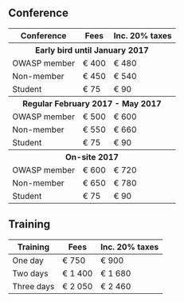 ## Conference

<table class="registration">
  <thead>
    <tr>
      <th>Conference</th>
      <th>Fees</th>
      <th>Inc. 20% taxes</th>
    </tr>
  </thead>
  <tbody>
    <tr>
      <th colspan="3">Early bird until January 2017</th>
    </tr>
    <tr>
      <td>OWASP member</td>
      <td>€ 400</td>
      <td>€ 480</td>
    </tr>
    <tr>
      <td>Non-member</td>
      <td>€ 450</td>
      <td>€ 540</td>
    </tr>
    <tr>
      <td>Student</td>
      <td>€ 75</td>
      <td>€ 90</td>
    </tr>
    <tr>
      <th colspan="3">Regular February 2017 - May 2017</th>
    </tr>
    <tr>
      <td>OWASP member</td>
      <td>€ 500</td>
      <td>€ 600</td>
    </tr>
    <tr>
      <td>Non-member</td>
      <td>€ 550</td>
      <td>€ 660</td>
    </tr>
    <tr>
      <td>Student</td>
      <td>€ 75</td>
      <td>€ 90</td>
    </tr>
    <tr>
      <th colspan="3">On-site 2017</th>
    </tr>
    <tr>
      <td>OWASP member</td>
      <td>€ 600</td>
      <td>€ 720</td>
    </tr>
    <tr>
      <td>Non-member</td>
      <td>€ 650</td>
      <td>€ 780</td>
    </tr>
    <tr>
      <td>Student</td>
      <td>€ 75</td>
      <td>€ 90</td>
    </tr>
  </tbody>
</table>

## Training
<table class="registration">
  <thead>
    <tr>
      <th>Training</th>
      <th>Fees</th>
      <th>Inc. 20% taxes</th>
    </tr>
  </thead>
  <tbody>
    <tr>
      <td>One day</td>
      <td>€ 750</td>
      <td>€ 900</td>
    </tr>
    <tr>
      <td>Two days</td>
      <td>€ 1 400</td>
      <td>€ 1 680</td>
    </tr>
    <tr>
      <td>Three days</td>
      <td>€ 2 050</td>
      <td>€ 2 460</td>
    </tr>
  </tbody>
</table>